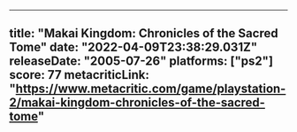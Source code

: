 
---
title: "Makai Kingdom: Chronicles of the Sacred Tome"
date: "2022-04-09T23:38:29.031Z"
releaseDate: "2005-07-26"
platforms: ["ps2"]
score: 77
metacriticLink: "https://www.metacritic.com/game/playstation-2/makai-kingdom-chronicles-of-the-sacred-tome"
---
